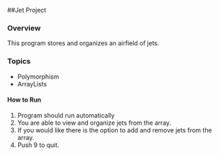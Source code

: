 ##Jet Project

### Overview

This program stores and organizes an airfield of jets.

### Topics
* Polymorphism
* ArrayLists

#### How to Run

1. Program should run automatically
2. You are able to view and organize jets from the array.
3. If you would like there is the option to add and remove jets from the array.
4. Push 9 to quit.

